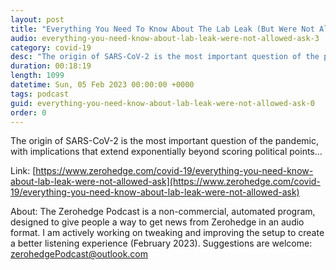 ```yaml
---
layout: post
title: "Everything You Need To Know About The Lab Leak (But Were Not Allowed To Ask)"
audio: everything-you-need-know-about-lab-leak-were-not-allowed-ask-3
category: covid-19
desc: "The origin of SARS-CoV-2 is the most important question of the pandemic, with implications that extend exponentially beyond scoring political points..."
duration: 00:18:19
length: 1099
datetime: Sun, 05 Feb 2023 00:00:00 +0000
tags: podcast
guid: everything-you-need-know-about-lab-leak-were-not-allowed-ask-0
order: 0
---
```

The origin of SARS-CoV-2 is the most important question of the pandemic, with implications that extend exponentially beyond scoring political points...

Link: [https://www.zerohedge.com/covid-19/everything-you-need-know-about-lab-leak-were-not-allowed-ask](https://www.zerohedge.com/covid-19/everything-you-need-know-about-lab-leak-were-not-allowed-ask)

About: The Zerohedge Podcast is a non-commercial, automated program, designed to give people a way to get news from Zerohedge in an audio format.  I am actively working on tweaking and improving the setup to create a better listening experience (February 2023).  Suggestions are welcome: [zerohedgePodcast@outlook.com](mailto:zerohedgePodcast@outlook.com)